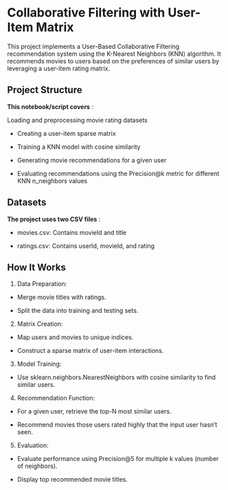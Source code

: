 #  Collaborative Filtering with User-Item Matrix


This project implements a User-Based Collaborative Filtering recommendation system using the K-Nearest Neighbors (KNN) algorithm. 
It recommends movies to users based on the preferences of similar users by leveraging a user-item rating matrix.

## Project Structure
**This notebook/script covers** : 

Loading and preprocessing movie rating datasets

 - Creating a user-item sparse matrix

 - Training a KNN model with cosine similarity

 - Generating movie recommendations for a given user

 - Evaluating recommendations using the Precision@k metric for different KNN n_neighbors values

##  Datasets
**The project uses two CSV files** :

 - movies.csv: Contains movieId and title

 - ratings.csv: Contains userId, movieId, and rating

## How It Works
 1. Data Preparation:

   - Merge movie titles with ratings.

   - Split the data into training and testing sets.

 2. Matrix Creation:

   - Map users and movies to unique indices.

   - Construct a sparse matrix of user-item interactions.

 3. Model Training:

   - Use sklearn.neighbors.NearestNeighbors with cosine similarity to find similar users.

 4. Recommendation Function:

   - For a given user, retrieve the top-N most similar users.

   - Recommend movies those users rated highly that the input user hasn’t seen.

 5. Evaluation:

   - Evaluate performance using Precision@5 for multiple k values (number of neighbors).

   - Display top recommended movie titles.
